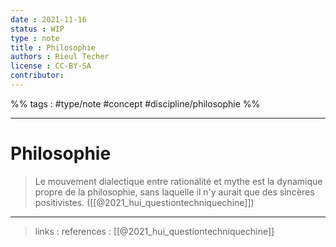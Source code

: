 ```yaml
---
date : 2021-11-16
status : WIP
type : note
title : Philosophie
authors : Rieul Techer
license : CC-BY-SA
contributor:
---
```


%% tags : #type/note #concept #discipline/philosophie  %% 

---

Philosophie
===

> Le mouvement dialectique entre rationalité et mythe est la dynamique propre de la philosophie, sans laquelle il n'y aurait que des sincères positivistes. ([[@2021_hui_questiontechniquechine]])

---
> links : 
> references : [[@2021_hui_questiontechniquechine]]